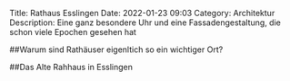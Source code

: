 Title: Rathaus Esslingen
Date: 2022-01-23 09:03
Category: Architektur
Description: Eine ganz besondere Uhr und eine Fassadengestaltung, die schon viele Epochen gesehen hat 

##Warum sind Rathäuser eigenltich so ein wichtiger Ort?


##Das Alte Rahhaus in Esslingen 
